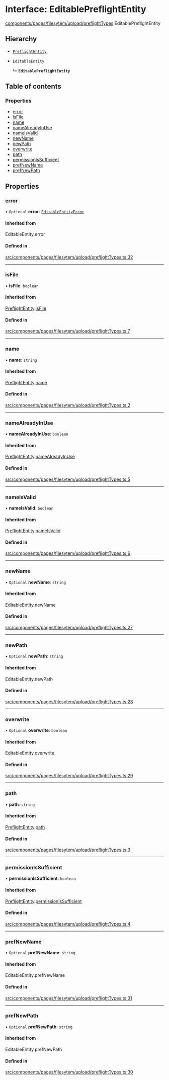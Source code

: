 # Interface: EditablePreflightEntity

[components/pages/filesytem/upload/preflightTypes](../wiki/components.pages.filesytem.upload.preflightTypes).EditablePreflightEntity

## Hierarchy

- [`PreflightEntity`](../wiki/components.pages.filesytem.upload.preflightTypes.PreflightEntity)

- `EditableEntity`

  ↳ **`EditablePreflightEntity`**

## Table of contents

### Properties

- [error](../wiki/components.pages.filesytem.upload.preflightTypes.EditablePreflightEntity#error)
- [isFile](../wiki/components.pages.filesytem.upload.preflightTypes.EditablePreflightEntity#isfile)
- [name](../wiki/components.pages.filesytem.upload.preflightTypes.EditablePreflightEntity#name)
- [nameAlreadyInUse](../wiki/components.pages.filesytem.upload.preflightTypes.EditablePreflightEntity#namealreadyinuse)
- [nameIsValid](../wiki/components.pages.filesytem.upload.preflightTypes.EditablePreflightEntity#nameisvalid)
- [newName](../wiki/components.pages.filesytem.upload.preflightTypes.EditablePreflightEntity#newname)
- [newPath](../wiki/components.pages.filesytem.upload.preflightTypes.EditablePreflightEntity#newpath)
- [overwrite](../wiki/components.pages.filesytem.upload.preflightTypes.EditablePreflightEntity#overwrite)
- [path](../wiki/components.pages.filesytem.upload.preflightTypes.EditablePreflightEntity#path)
- [permissionIsSufficient](../wiki/components.pages.filesytem.upload.preflightTypes.EditablePreflightEntity#permissionissufficient)
- [prefNewName](../wiki/components.pages.filesytem.upload.preflightTypes.EditablePreflightEntity#prefnewname)
- [prefNewPath](../wiki/components.pages.filesytem.upload.preflightTypes.EditablePreflightEntity#prefnewpath)

## Properties

### error

• `Optional` **error**: [`EditableEntityError`](../wiki/components.pages.filesytem.upload.preflightTypes.EditableEntityError)

#### Inherited from

EditableEntity.error

#### Defined in

[src/components/pages/filesytem/upload/preflightTypes.ts:32](https://github.com/ExperimentsByFileFighter/WebApp-PoC-technical-Documentation/blob/5171d3e/src/components/pages/filesytem/upload/preflightTypes.ts#L32)

___

### isFile

• **isFile**: `boolean`

#### Inherited from

[PreflightEntity](../wiki/components.pages.filesytem.upload.preflightTypes.PreflightEntity).[isFile](../wiki/components.pages.filesytem.upload.preflightTypes.PreflightEntity#isfile)

#### Defined in

[src/components/pages/filesytem/upload/preflightTypes.ts:7](https://github.com/ExperimentsByFileFighter/WebApp-PoC-technical-Documentation/blob/5171d3e/src/components/pages/filesytem/upload/preflightTypes.ts#L7)

___

### name

• **name**: `string`

#### Inherited from

[PreflightEntity](../wiki/components.pages.filesytem.upload.preflightTypes.PreflightEntity).[name](../wiki/components.pages.filesytem.upload.preflightTypes.PreflightEntity#name)

#### Defined in

[src/components/pages/filesytem/upload/preflightTypes.ts:2](https://github.com/ExperimentsByFileFighter/WebApp-PoC-technical-Documentation/blob/5171d3e/src/components/pages/filesytem/upload/preflightTypes.ts#L2)

___

### nameAlreadyInUse

• **nameAlreadyInUse**: `boolean`

#### Inherited from

[PreflightEntity](../wiki/components.pages.filesytem.upload.preflightTypes.PreflightEntity).[nameAlreadyInUse](../wiki/components.pages.filesytem.upload.preflightTypes.PreflightEntity#namealreadyinuse)

#### Defined in

[src/components/pages/filesytem/upload/preflightTypes.ts:5](https://github.com/ExperimentsByFileFighter/WebApp-PoC-technical-Documentation/blob/5171d3e/src/components/pages/filesytem/upload/preflightTypes.ts#L5)

___

### nameIsValid

• **nameIsValid**: `boolean`

#### Inherited from

[PreflightEntity](../wiki/components.pages.filesytem.upload.preflightTypes.PreflightEntity).[nameIsValid](../wiki/components.pages.filesytem.upload.preflightTypes.PreflightEntity#nameisvalid)

#### Defined in

[src/components/pages/filesytem/upload/preflightTypes.ts:6](https://github.com/ExperimentsByFileFighter/WebApp-PoC-technical-Documentation/blob/5171d3e/src/components/pages/filesytem/upload/preflightTypes.ts#L6)

___

### newName

• `Optional` **newName**: `string`

#### Inherited from

EditableEntity.newName

#### Defined in

[src/components/pages/filesytem/upload/preflightTypes.ts:27](https://github.com/ExperimentsByFileFighter/WebApp-PoC-technical-Documentation/blob/5171d3e/src/components/pages/filesytem/upload/preflightTypes.ts#L27)

___

### newPath

• `Optional` **newPath**: `string`

#### Inherited from

EditableEntity.newPath

#### Defined in

[src/components/pages/filesytem/upload/preflightTypes.ts:28](https://github.com/ExperimentsByFileFighter/WebApp-PoC-technical-Documentation/blob/5171d3e/src/components/pages/filesytem/upload/preflightTypes.ts#L28)

___

### overwrite

• `Optional` **overwrite**: `boolean`

#### Inherited from

EditableEntity.overwrite

#### Defined in

[src/components/pages/filesytem/upload/preflightTypes.ts:29](https://github.com/ExperimentsByFileFighter/WebApp-PoC-technical-Documentation/blob/5171d3e/src/components/pages/filesytem/upload/preflightTypes.ts#L29)

___

### path

• **path**: `string`

#### Inherited from

[PreflightEntity](../wiki/components.pages.filesytem.upload.preflightTypes.PreflightEntity).[path](../wiki/components.pages.filesytem.upload.preflightTypes.PreflightEntity#path)

#### Defined in

[src/components/pages/filesytem/upload/preflightTypes.ts:3](https://github.com/ExperimentsByFileFighter/WebApp-PoC-technical-Documentation/blob/5171d3e/src/components/pages/filesytem/upload/preflightTypes.ts#L3)

___

### permissionIsSufficient

• **permissionIsSufficient**: `boolean`

#### Inherited from

[PreflightEntity](../wiki/components.pages.filesytem.upload.preflightTypes.PreflightEntity).[permissionIsSufficient](../wiki/components.pages.filesytem.upload.preflightTypes.PreflightEntity#permissionissufficient)

#### Defined in

[src/components/pages/filesytem/upload/preflightTypes.ts:4](https://github.com/ExperimentsByFileFighter/WebApp-PoC-technical-Documentation/blob/5171d3e/src/components/pages/filesytem/upload/preflightTypes.ts#L4)

___

### prefNewName

• `Optional` **prefNewName**: `string`

#### Inherited from

EditableEntity.prefNewName

#### Defined in

[src/components/pages/filesytem/upload/preflightTypes.ts:31](https://github.com/ExperimentsByFileFighter/WebApp-PoC-technical-Documentation/blob/5171d3e/src/components/pages/filesytem/upload/preflightTypes.ts#L31)

___

### prefNewPath

• `Optional` **prefNewPath**: `string`

#### Inherited from

EditableEntity.prefNewPath

#### Defined in

[src/components/pages/filesytem/upload/preflightTypes.ts:30](https://github.com/ExperimentsByFileFighter/WebApp-PoC-technical-Documentation/blob/5171d3e/src/components/pages/filesytem/upload/preflightTypes.ts#L30)
